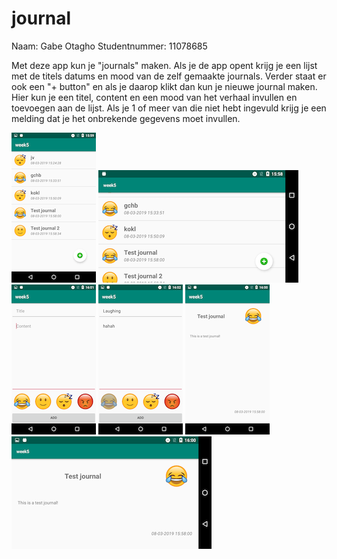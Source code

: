 # journal
Naam: Gabe Otagho Studentnummer: 11078685

Met deze app kun je "journals" maken. Als je de app opent krijg je een lijst met de titels datums en mood van de zelf gemaakte journals.
Verder staat er ook een "+ button" en als je daarop klikt dan kun je nieuwe journal maken. Hier kun je een titel, content en een mood van het verhaal invullen en toevoegen aan de lijst.
Als je 1 of meer van die niet hebt ingevuld krijg je een melding dat je het onbrekende gegevens moet invullen.

![](https://github.com/otak007/journal/blob/master/Screenshot_20190308-155914.png)
![](https://github.com/otak007/journal/blob/master/Screenshot_20190308-155858.png)
![](https://github.com/otak007/journal/blob/master/Screenshot_20190308-160139.png)
![](https://github.com/otak007/journal/blob/master/Screenshot_20190308-160220.png)
![](https://github.com/otak007/journal/blob/master/Screenshot_20190308-160003.png)
![](https://github.com/otak007/journal/blob/master/Screenshot_20190308-160015.png)
